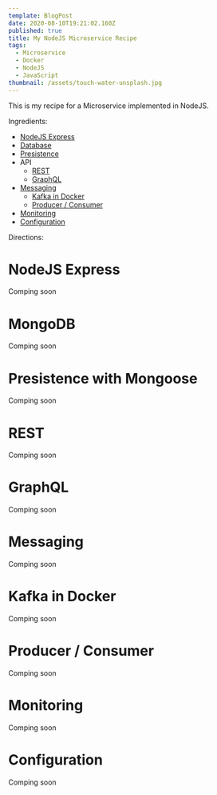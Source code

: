 ```yaml
---
template: BlogPost
date: 2020-08-10T19:21:02.160Z
published: true
title: My NodeJS Microservice Recipe
tags:
  - Microservice
  - Docker
  - NodeJS
  - JavaScript
thumbnail: /assets/touch-water-unsplash.jpg
---
```


This is my recipe for a Microservice implemented in NodeJS.

Ingredients:

- [NodeJS Express](#express)
- [Database](#database)
- [Presistence](#persistence)
- API
  - [REST](#rest)
  - [GraphQL](#graphql)
- [Messaging](#messaging)
  - [Kafka in Docker](#kafka)
  - [Producer / Consumer](#producer-consumer)
- [Monitoring](#monitoring)
- [Configuration](#configuration)

Directions:

<div id="express"><h1>NodeJS Express</h1></div>
Comping soon
<div id="database"><h1>MongoDB</h1></div>
Comping soon
<div id="presistence"><h1>Presistence with Mongoose</h1></div>
Comping soon
<div id="rest"><h1>REST</h1></div>
Comping soon
<div id="graphql"><h1>GraphQL</h1></div>
Comping soon
<div id="messaging"><h1>Messaging</h1></div>
Comping soon
<div id="kafka"><h1>Kafka in Docker</h1></div>
Comping soon
<div id="producer-consumer"><h1>Producer / Consumer</h1></div>
Comping soon
<div id="monitoring"><h1>Monitoring</h1></div>
Comping soon
<div id="configuration"><h1>Configuration</h1></div>
Comping soon
